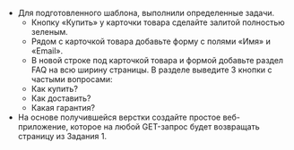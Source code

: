 * Для подготовленного шаблона, выполнили определенные задачи.
  - Кнопку «Купить» у карточки товара сделайте залитой полностью зеленым.
  - Рядом с карточкой товара добавьте форму с полями «Имя» и «Email».
  - В новой строке под карточкой товара и формой добавьте раздел FAQ на всю ширину страницы. В разделе выведите 3 кнопки с частыми вопросами:
  - Как купить?
  - Как доставить?
  - Какая гарантия?
* На основе получившейся верстки создайте простое веб-приложение, которое на любой GET-запрос будет возвращать страницу из Задания 1.